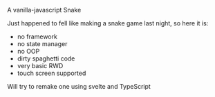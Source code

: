 A vanilla-javascript Snake

Just happened to fell like making a snake game last night,
so here it is:

- no framework
- no state manager
- no OOP
- dirty spaghetti code
- very basic RWD
- touch screen supported

Will try to remake one using svelte and TypeScript
